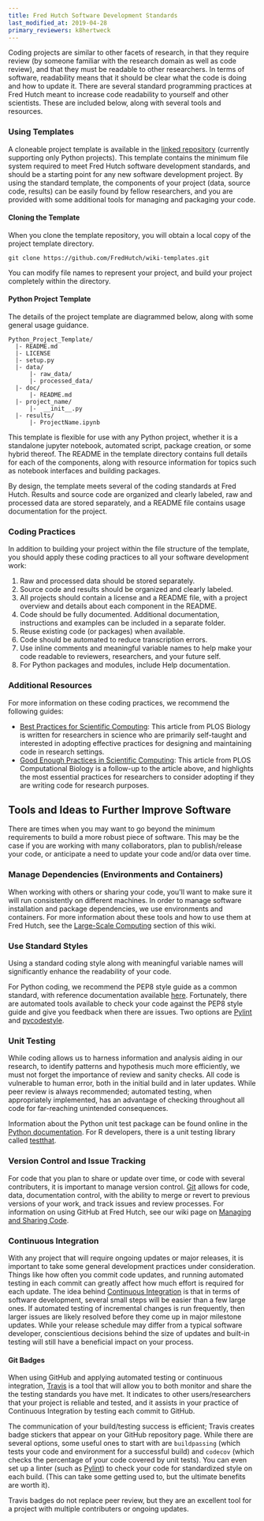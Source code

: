 ```yaml
---
title: Fred Hutch Software Development Standards
last_modified_at: 2019-04-28
primary_reviewers: k8hertweck
---
```


Coding projects are similar to other facets of research, in that they require review (by someone familiar with the research domain as well as code review), and that they must be readable to other researchers. In terms of software, readability means that it should be clear what the code is doing and how to update it. There are several standard programming practices at Fred Hutch meant to increase code readability to yourself and other scientists. These are included below, along with several tools and resources.

### Using Templates

A cloneable project template is available in the [linked repository](https://github.com/FredHutch/wiki-templates) (currently supporting only Python projects). This template contains the minimum file system required to meet Fred Hutch software development standards, and should be a starting point for any new software development project. By using the standard template, the components of your project (data, source code, results) can be easily found by fellow researchers, and you are provided with some additional tools for managing and packaging your code.

#### Cloning the Template

When you clone the template repository, you will obtain a local copy of the project template directory. 
```
git clone https://github.com/FredHutch/wiki-templates.git
```
You can modify file names to represent your project, and build your project completely within the directory.

#### Python Project Template

The details of the project template are diagrammed below, along with some general usage guidance.
```
Python_Project_Template/
  |- README.md
  |- LICENSE
  |- setup.py
  |- data/
      |- raw_data/
      |- processed_data/
  |- doc/
      |- README.md
  |- project_name/
      |-  __init__.py
  |- results/
      |- ProjectName.ipynb
```
This template is flexible for use with any Python project, whether it is a standalone jupyter notebook, automated script, package creation, or some hybrid thereof. The README in the template directory contains full details for each of the components, along with resource information for topics such as notebook interfaces and building packages.

By design, the template meets several of the coding standards at Fred Hutch. Results and source code are organized and clearly labeled, raw and processed data are stored separately, and a README file contains usage documentation for the project.

### Coding Practices

In addition to building your project within the file structure of the template, you should apply these coding practices to all your software development work:
1. Raw and processed data should be stored separately.
1. Source code and results should be organized and clearly labeled.
1. All projects should contain a license and a README file, with a project overview and details about each component in the README.
1. Code should be fully documented. Additional documentation, instructions and examples can be included in a separate folder.
1. Reuse existing code (or packages) when available. 
1. Code should be automated to reduce transcription errors.
1. Use inline comments and meaningful variable names to help make your code readable to reviewers, researchers, and your future self.
1. For Python packages and modules, include Help documentation.

### Additional Resources
For more information on these coding practices, we recommend the following guides:
 - [Best Practices for Scientific Computing](https://journals.plos.org/plosbiology/article?id=10.1371/journal.pbio.1001745): This article from PLOS Biology is written for researchers in science who are primarily self-taught and interested in adopting effective practices for designing and maintaining code in research settings. 
 - [Good Enough Practices in Scientific Computing](https://journals.plos.org/ploscompbiol/article?id=10.1371/journal.pcbi.1005510): This article from PLOS Computational Biology is a follow-up to the article above, and highlights the most essential practices for researchers to consider adopting if they are writing code for research purposes.


## Tools and Ideas to Further Improve Software

There are times when you may want to go beyond the minimum requirements to build a more robust piece of software. This may be the case if you are working with many collaborators, plan to publish/release your code, or anticipate a need to update your code and/or data over time.


### Manage Dependencies (Environments and Containers)

When working with others or sharing your code, you'll want to make sure it will run consistently on different machines. In order to manage software installation and package dependencies, we use environments and containers. For more information about these tools and how to use them at Fred Hutch, see the [Large-Scale Computing](/compute_environments/) section of this wiki.

### Use Standard Styles

Using a standard coding style along with meaningful variable names will significantly enhance the readability of your code. 

For Python coding, we recommend the PEP8 style guide as a common standard, with reference documentation available [here](https://www.python.org/dev/peps/pep-0008/). Fortunately, there are automated tools available to check your code against the PEP8 style guide and give you feedback when there are issues. Two options are [Pylint](https://www.pylint.org/) and [pycodestyle](https://pypi.org/project/pycodestyle/).

### Unit Testing
While coding allows us to harness information and analysis aiding in our research, to identify patterns and hypothesis much more efficiently, we must not forget the importance of review and sanity checks. All code is vulnerable to human error, both in the initial build and in later updates. While peer review is always recommended; automated testing, when appropriately implemented, has an advantage of checking throughout all code for far-reaching unintended consequences.

Information about the Python unit test package can be found online in the [Python documentation](https://docs.python.org/3/library/unittest.html). For R developers, there is a unit testing library called [testthat](https://testthat.r-lib.org/).

### Version Control and Issue Tracking
 For code that you plan to share or update over time, or code with several contributers, it is important to manage version control. [Git](www.github.com) allows for code, data, documentation control, with the ability to merge or revert to previous versions of your work, and track issues and review processes. For information on using GitHub at Fred Hutch, see our wiki page on [Managing and Sharing Code](/scicomputing/software_managecode/).

### Continuous Integration
With any project that will require ongoing updates or major releases, it is important to take some general development practices under consideration. Things like how often you commit code updates, and running automated testing in each commit can greatly affect how much effort is required for each update. The idea behind [Continuous Integration](https://www.thoughtworks.com/continuous-integration) is that in terms of software development, several small steps will be easier than a few large ones. If automated testing of incremental changes is run frequently, then larger issues are likely resolved before they come up in major milestone updates. While your release schedule may differ from a typical software developer, conscientious decisions behind the size of updates and built-in testing will still have a beneficial impact on your process.

#### Git Badges
When using GitHub and applying automated testing or continuous integration, [Travis](https://travis-ci.org/) is a tool that will allow you to both monitor and share the the testing standards you have met. It indicates to other users/researchers that your project is reliable and tested, and it assists in your practice of Continuous Integration by testing each commit to GitHub. 

The communication of your build/testing success is efficient; Travis creates badge stickers that appear on your GitHub repository page. While there are several options, some useful ones to start with are `buildpassing` (which tests your code and environment for a successful build) and `codecov` (which checks the percentage of your code covered by unit tests). You can even set up a linter (such as [Pylint](https://www.pylint.org/)) to check your code for standardized style on each build. (This can take some getting used to, but the ultimate benefits are worth it). 

Travis badges do not replace peer review, but they are an excellent tool for a project with multiple contributers or ongoing updates. 
